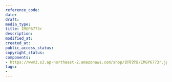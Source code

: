 ```yaml
---
reference_code: 
date: 
draft: 
media_type: 
title: IMGP6773r
description: 
modified_at: 
created_at: 
public_access_status: 
copyright_status: 
components:
- https://wwm3.s3.ap-northeast-2.amazonaws.com/shop/평화연필/IMGP6773r.jpg
tags:
- 
---
```

